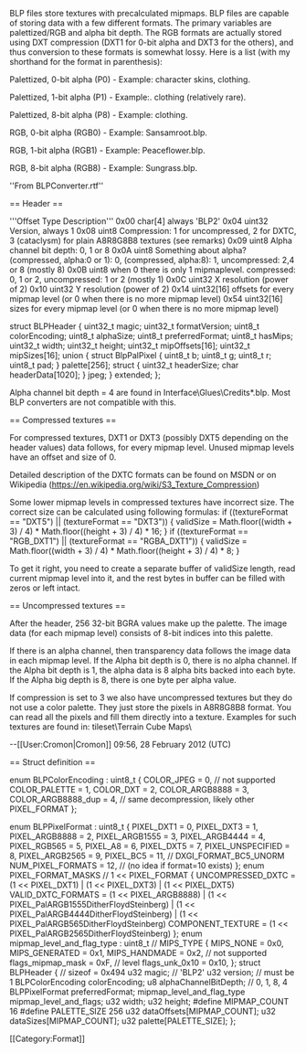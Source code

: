 BLP files store textures with precalculated mipmaps.
BLP files are capable of storing data with a few different formats.  The primary variables are palettized/RGB and alpha bit depth.  The RGB formats are actually stored using DXT compression (DXT1 for 0-bit alpha and DXT3 for the others), and thus conversion to these formats is somewhat lossy.  Here is a list (with my shorthand for the format in parenthesis):

Palettized, 0-bit alpha (P0) - Example: character skins, clothing.

Palettized, 1-bit alpha (P1) - Example:. clothing (relatively rare).

Palettized, 8-bit alpha (P8) - Example: clothing.


RGB, 0-bit alpha (RGB0) - Example: Sansamroot.blp.

RGB, 1-bit alpha (RGB1) - Example: Peaceflower.blp.

RGB, 8-bit alpha (RGB8) - Example: Sungrass.blp.


''From BLPConverter.rtf''

==  Header ==

 '''Offset 	Type 		Description'''
 0x00 	char[4]		always 'BLP2'
 0x04 	uint32 		Version, always 1
 0x08 	uint8 		Compression: 1 for uncompressed, 2 for DXTC, 3 (cataclysm) for plain A8R8G8B8 textures (see remarks)
 0x09 	uint8 		Alpha channel bit depth: 0, 1 or 8
 0x0A 	uint8 		Something about alpha? (compressed, alpha:0 or 1): 0, (compressed, alpha:8): 1, uncompressed: 2,4 or 8 (mostly 8)
 0x0B 	uint8 		when 0 there is only 1 mipmaplevel. compressed: 0, 1 or 2, uncompressed: 1 or 2 (mostly 1)
 0x0C 	uint32 		X resolution (power of 2)
 0x10 	uint32 		Y resolution (power of 2)
 0x14 	uint32[16] 	offsets for every mipmap level (or 0 when there is no more mipmap level)
 0x54 	uint32[16] 	sizes for every mipmap level (or 0 when there is no more mipmap level)

 struct BLPHeader {
   uint32_t magic;
   uint32_t formatVersion;
   uint8_t colorEncoding;
   uint8_t alphaSize;
   uint8_t preferredFormat;
   uint8_t hasMips;
   uint32_t width;
   uint32_t height;
   uint32_t mipOffsets[16];
   uint32_t mipSizes[16];
   union {
     struct BlpPalPixel {
       uint8_t b; uint8_t g; uint8_t r; uint8_t pad;
     } palette[256];
     struct {
       uint32_t headerSize;
       char headerData[1020];
     } jpeg;
   } extended;
 };

Alpha channel bit depth = 4 are found in Interface\Glues\Credits\*.blp. Most BLP converters are not compatible with this.

== Compressed textures ==

For compressed textures, DXT1 or DXT3 (possibly DXT5 depending on the header values) data follows, for every mipmap level. Unused mipmap levels have an offset and size of 0.

Detailed description of the DXTC formats can be found on MSDN or on Wikipedia (https://en.wikipedia.org/wiki/S3_Texture_Compression)

Some lower mipmap levels in compressed textures have incorrect size. The correct size can be calculated using following formulas:
  if ((textureFormat == "DXT5") || (textureFormat == "DXT3")) {
      validSize = Math.floor((width + 3) / 4) * Math.floor((height + 3) / 4) * 16;
  }
  if ((textureFormat == "RGB_DXT1") || (textureFormat == "RGBA_DXT1")) {
      validSize = Math.floor((width + 3) / 4) * Math.floor((height + 3) / 4) * 8;
  }

To get it right, you need to create a separate buffer of validSize length, read current mipmap level into it, and the rest bytes in buffer can be filled with zeros or left intact.

== Uncompressed textures ==

After the header, 256 32-bit BGRA values make up the palette. The image data (for each mipmap level) consists of 8-bit indices into this palette.

If there is an alpha channel, then transparency data follows the image data in each mipmap level. If the Alpha bit depth is 0, there is no alpha channel. If the Alpha bit depth is 1, the alpha data is 8 alpha bits backed into each byte. If the Alpha big depth is 8, there is one byte per alpha value.

If compression is set to 3 we also have uncompressed textures but they do not use a color palette. They just store the pixels in A8R8G8B8 format. You can read all the pixels and fill them directly into a texture. Examples for such textures are found in:
tileset\Terrain Cube Maps\

--[[User:Cromon|Cromon]] 09:56, 28 February 2012 (UTC)

== Struct definition ==

 enum BLPColorEncoding : uint8_t {
     COLOR_JPEG = 0, // not supported
     COLOR_PALETTE = 1,
     COLOR_DXT = 2,
     COLOR_ARGB8888 = 3,
     COLOR_ARGB8888_dup = 4,    // same decompression, likely other PIXEL_FORMAT
 };
 
 enum BLPPixelFormat : uint8_t {
     PIXEL_DXT1 = 0,
     PIXEL_DXT3 = 1,
     PIXEL_ARGB8888 = 2,
     PIXEL_ARGB1555 = 3,
     PIXEL_ARGB4444 = 4,
     PIXEL_RGB565 = 5,
     PIXEL_A8 = 6,
     PIXEL_DXT5 = 7,
     PIXEL_UNSPECIFIED = 8,
     PIXEL_ARGB2565 = 9,
     PIXEL_BC5 = 11, // DXGI_FORMAT_BC5_UNORM 
     NUM_PIXEL_FORMATS = 12, // (no idea if format=10 exists)
 };
 enum PIXEL_FORMAT_MASKS // 1 << PIXEL_FORMAT
 {
   UNCOMPRESSED_DXTC = (1 << PIXEL_DXT1)
                     | (1 << PIXEL_DXT3)
                     | (1 << PIXEL_DXT5)
   VALID_DXTC_FORMATS = (1 << PIXEL_ARGB8888)
                      | (1 << PIXEL_PalARGB1555DitherFloydSteinberg)
                      | (1 << PIXEL_PalARGB4444DitherFloydSteinberg)
                      | (1 << PIXEL_PalARGB565DitherFloydSteinberg)
   COMPONENT_TEXTURE = (1 << PIXEL_PalARGB2565DitherFloydSteinberg)
 };
 enum mipmap_level_and_flag_type : uint8_t // MIPS_TYPE
 {
   MIPS_NONE = 0x0,
   MIPS_GENERATED = 0x1,
   MIPS_HANDMADE = 0x2, // not supported
   flags_mipmap_mask = 0xF, // level
   flags_unk_0x10 = 0x10,
 };
 struct BLPHeader { // sizeof = 0x494
     u32 magic; // 'BLP2'
     u32 version; // must be 1
     BLPColorEncoding colorEncoding;
     u8 alphaChannelBitDepth; // 0, 1, 8, 4
     BLPPixelFormat preferredFormat;
     mipmap_level_and_flag_type mipmap_level_and_flags;
     u32 width;
     u32 height;
 #define MIPMAP_COUNT 16
 #define PALETTE_SIZE 256
     u32 dataOffsets[MIPMAP_COUNT];
     u32 dataSizes[MIPMAP_COUNT];
     u32 palette[PALETTE_SIZE];
 };


[[Category:Format]]
